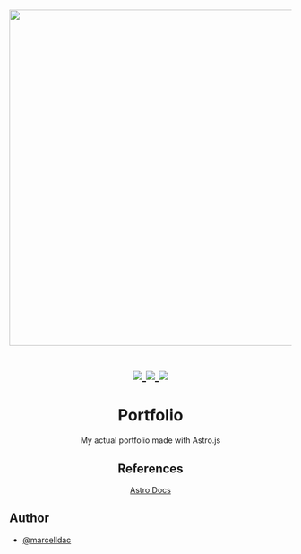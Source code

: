 <h1 align="center">
  <a href='#'><img src="https://raw.githubusercontent.com/catppuccin/catppuccin/main/assets/palette/macchiato.png" width="600px"/></a>
  <br>
  <br>
  <div>
    <a href="https://github.com/marcelldac/portfolio/issues">
      <img src="https://img.shields.io/github/issues/marcelldac/portfolio?color=fab387&labelColor=303446&style=for-the-badge">
    </a>
    <a href="https://github.com/marcelldac/portfolio/stargazers">
      <img src="https://img.shields.io/github/stars/marcelldac/portfolio?color=ca9ee6&labelColor=303446&style=for-the-badge">
    </a>
    <a href="https://github.com/marcelldac/portfolio">
      <img src="https://img.shields.io/github/repo-size/marcelldac/portfolio?color=ea999c&labelColor=303446&style=for-the-badge">
    </a>
  </div>
</h1>

<div align='center'>

# Portfolio

My actual portfolio made with Astro.js

## References

[Astro Docs](https://astro.build)

</div>

## Author

- [@marcelldac](https://www.github.com/marcelldac)
